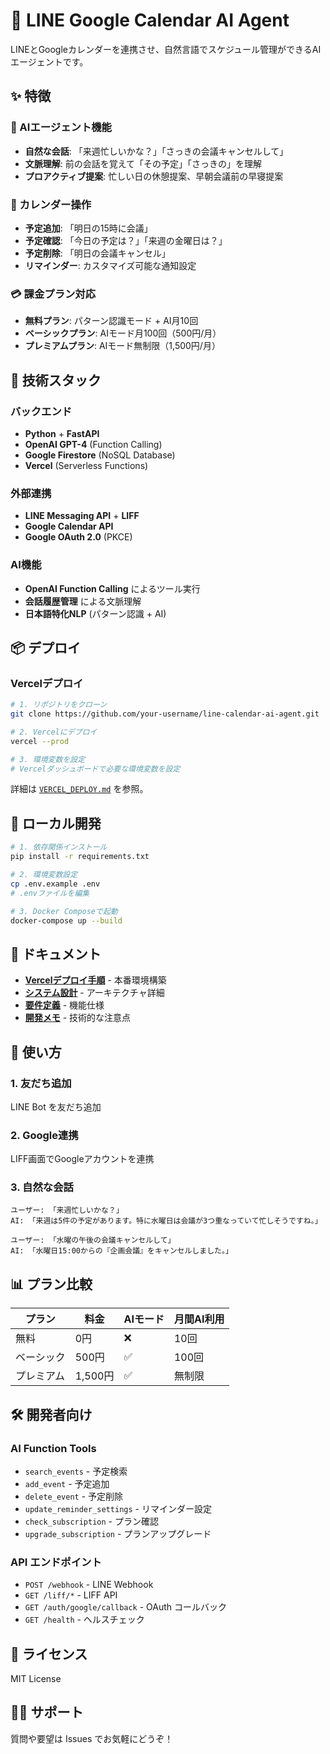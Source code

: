 # 🤖 LINE Google Calendar AI Agent

LINEとGoogleカレンダーを連携させ、自然言語でスケジュール管理ができるAIエージェントです。

## ✨ 特徴

### 🤖 AIエージェント機能
- **自然な会話**: 「来週忙しいかな？」「さっきの会議キャンセルして」
- **文脈理解**: 前の会話を覚えて「その予定」「さっきの」を理解
- **プロアクティブ提案**: 忙しい日の休憩提案、早朝会議前の早寝提案

### 📅 カレンダー操作
- **予定追加**: 「明日の15時に会議」
- **予定確認**: 「今日の予定は？」「来週の金曜日は？」
- **予定削除**: 「明日の会議キャンセル」
- **リマインダー**: カスタマイズ可能な通知設定

### 💳 課金プラン対応
- **無料プラン**: パターン認識モード + AI月10回
- **ベーシックプラン**: AIモード月100回（500円/月）
- **プレミアムプラン**: AIモード無制限（1,500円/月）

## 🚀 技術スタック

### バックエンド
- **Python** + **FastAPI**
- **OpenAI GPT-4** (Function Calling)
- **Google Firestore** (NoSQL Database)
- **Vercel** (Serverless Functions)

### 外部連携
- **LINE Messaging API** + **LIFF**
- **Google Calendar API**
- **Google OAuth 2.0** (PKCE)

### AI機能
- **OpenAI Function Calling** によるツール実行
- **会話履歴管理** による文脈理解
- **日本語特化NLP** (パターン認識 + AI)

## 📦 デプロイ

### Vercelデプロイ
```bash
# 1. リポジトリをクローン
git clone https://github.com/your-username/line-calendar-ai-agent.git

# 2. Vercelにデプロイ
vercel --prod

# 3. 環境変数を設定
# Vercelダッシュボードで必要な環境変数を設定
```

詳細は [`VERCEL_DEPLOY.md`](./VERCEL_DEPLOY.md) を参照。

## 🔧 ローカル開発

```bash
# 1. 依存関係インストール
pip install -r requirements.txt

# 2. 環境変数設定
cp .env.example .env
# .envファイルを編集

# 3. Docker Composeで起動
docker-compose up --build
```

## 📖 ドキュメント

- **[Vercelデプロイ手順](./VERCEL_DEPLOY.md)** - 本番環境構築
- **[システム設計](./SYSTEM_DESIGN_GCP.md)** - アーキテクチャ詳細
- **[要件定義](./カレンダーLINE連携要件定義.md)** - 機能仕様
- **[開発メモ](./DEVELOPMENT_NOTES.md)** - 技術的な注意点

## 🤝 使い方

### 1. 友だち追加
LINE Bot を友だち追加

### 2. Google連携
LIFF画面でGoogleアカウントを連携

### 3. 自然な会話
```
ユーザー: 「来週忙しいかな？」
AI: 「来週は5件の予定があります。特に水曜日は会議が3つ重なっていて忙しそうですね。」

ユーザー: 「水曜の午後の会議キャンセルして」
AI: 「水曜日15:00からの『企画会議』をキャンセルしました。」
```

## 📊 プラン比較

| プラン | 料金 | AIモード | 月間AI利用 |
|--------|------|----------|------------|
| 無料 | 0円 | ❌ | 10回 |
| ベーシック | 500円 | ✅ | 100回 |
| プレミアム | 1,500円 | ✅ | 無制限 |

## 🛠️ 開発者向け

### AI Function Tools
- `search_events` - 予定検索
- `add_event` - 予定追加
- `delete_event` - 予定削除
- `update_reminder_settings` - リマインダー設定
- `check_subscription` - プラン確認
- `upgrade_subscription` - プランアップグレード

### API エンドポイント
- `POST /webhook` - LINE Webhook
- `GET /liff/*` - LIFF API
- `GET /auth/google/callback` - OAuth コールバック
- `GET /health` - ヘルスチェック

## 📄 ライセンス

MIT License

## 🙋‍♂️ サポート

質問や要望は Issues でお気軽にどうぞ！